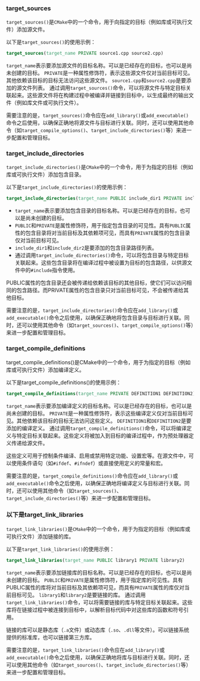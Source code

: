 ### target_sources
`target_sources()`是`CMake`中的一个命令，用于向指定的目标（例如库或可执行文件）添加源文件。

以下是`target_sources()`的使用示例：

```cmake
target_sources(target_name PRIVATE source1.cpp source2.cpp)
```
`target_name`表示要添加源文件的目标名称。可以是已经存在的目标，也可以是尚未创建的目标。
`PRIVATE`是一种属性修饰符，表示这些源文件仅对当前目标可见。其他依赖该目标的目标无法访问这些源文件。
`source1.cpp`和`source2.cpp`是要添加的源文件列表。
通过调用`target_sources()`命令，可以将源文件与特定目标关联起来。这些源文件将在构建过程中被编译并链接到目标中，以生成最终的输出文件（例如库文件或可执行文件）。

需要注意的是，`target_sources()`命令应在`add_library()`或`add_executable()`命令之后使用，以确保正确地将源文件与目标进行关联。同时，还可以使用其他命令（如`target_compile_options()`、`target_include_directories()`等）来进一步配置和管理目标。

### target_include_directories
`target_include_directories()`是`CMake`中的一个命令，用于为指定的目标（例如库或可执行文件）添加包含目录。

以下是`target_include_directories()`的使用示例：

```cmake
target_include_directories(target_name PUBLIC include_dir1 PRIVATE include_dir2)
```
+ `target_name`表示要添加包含目录的目标名称。可以是已经存在的目标，也可以是尚未创建的目标。
+ `PUBLIC`和`PRIVATE`是属性修饰符，用于指定包含目录的可见性。具有`PUBLIC`属性的包含目录将对当前目标及其依赖项可见，而具有`PRIVATE`属性的包含目录仅对当前目标可见。
+ `include_dir1`和`include_dir2`是要添加的包含目录路径列表。
+ 通过调用`target_include_directories()`命令，可以将包含目录与特定目标关联起来。这些包含目录将在编译过程中被设置为目标的包含路径，以供源文件中的`#include`指令使用。

PUBLIC属性的包含目录还会被传递给依赖该目标的其他目标，使它们可以访问相同的包含路径。而PRIVATE属性的包含目录只对当前目标可见，不会被传递给其他目标。

需要注意的是，`target_include_directories()`命令应在`add_library()`或`add_executable()`命令之后使用，以确保正确地将包含目录与目标进行关联。同时，还可以使用其他命令（如`target_sources()`、`target_compile_options()`等）来进一步配置和管理目标。

### target_compile_definitions
target_compile_definitions()是CMake中的一个命令，用于为指定的目标（例如库或可执行文件）添加编译定义。

以下是target_compile_definitions()的使用示例：

```cmake
target_compile_definitions(target_name PRIVATE DEFINITION1 DEFINITION2)
```
`target_name`表示要添加编译定义的目标名称。可以是已经存在的目标，也可以是尚未创建的目标。
`PRIVATE`是一种属性修饰符，表示这些编译定义仅对当前目标可见。其他依赖该目标的目标无法访问这些定义。
`DEFINITION1`和`DEFINITION2`是要添加的编译定义。
通过调用`target_compile_definitions()`命令，可以将编译定义与特定目标关联起来。这些定义将被加入到目标的编译过程中，作为预处理器定义传递给源文件。

这些定义可用于控制条件编译、启用或禁用特定功能、设置宏等。在源文件中，可以使用条件语句（如`#ifdef`、`#ifndef`）或直接使用定义的常量和宏。

需要注意的是，`target_compile_definitions()`命令应在`add_library()`或`add_executable()`命令之后使用，以确保正确地将编译定义与目标进行关联。同时，还可以使用其他命令（如`target_sources()`、`target_include_directories()`等）来进一步配置和管理目标。

### 以下是target_link_libraries
`target_link_libraries()`是`CMake`中的一个命令，用于为指定的目标（例如库或可执行文件）添加链接的库。

以下是`target_link_libraries()`的使用示例：

```cmake
target_link_libraries(target_name PUBLIC library1 PRIVATE library2)
```
`target_name`表示要添加链接库的目标名称。可以是已经存在的目标，也可以是尚未创建的目标。
`PUBLIC`和`PRIVATE`是属性修饰符，用于指定库的可见性。具有PUBLIC属性的库将对当前目标及其依赖项可见，而具有`PRIVATE`属性的库仅对当前目标可见。
`library1`和`library2`是要链接的库。
通过调用`target_link_libraries()`命令，可以将需要链接的库与特定目标关联起来。这些库将在链接过程中被连接到目标中，以解析目标代码中对这些库的函数和符号引用。

链接的库可以是静态库（`.a`文件）或动态库（`.so`、`.dll`等文件）。可以链接系统提供的标准库，也可以链接第三方库。

需要注意的是，`target_link_libraries()`命令应在`add_library()`或`add_executable()`命令之后使用，以确保正确地将库与目标进行关联。同时，还可以使用其他命令（如`target_sources()`、`target_include_directories()`等）来进一步配置和管理目标。


